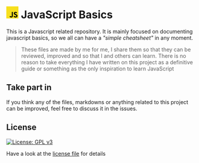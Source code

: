 # ![alt text](img/32x32.jpg) JavaScript Basics

This is a Javascript related repository.
It is mainly focused on documenting javascript basics, so we all can have a _"simple cheatsheet"_ in any moment.

> These files are made by me for me, I share them so that they can be reviewed, improved and so that I and others can learn. There is no reason to take everything I have written on this project as a definitive guide or something as the only inspiration to learn JavaScript

## Take part in

If you think any of the files, markdowns or anything related to this project can be improved, feel free to discuss it in the issues.

## License

[![License: GPL v3](https://img.shields.io/badge/License-GPLv3-blue.svg)](https://www.gnu.org/licenses/gpl-3.0)

Have a look at the [license file](./LICENSE) for details
